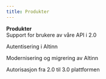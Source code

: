 ```yaml
---
title: Produkter
---
```


**Produkter**  
Support for brukere av våre API i 2.0

Autentisering i Altinn

Modernisering og migrering av Altinn

Autorisasjon fra 2.0 til 3.0 plattformen
